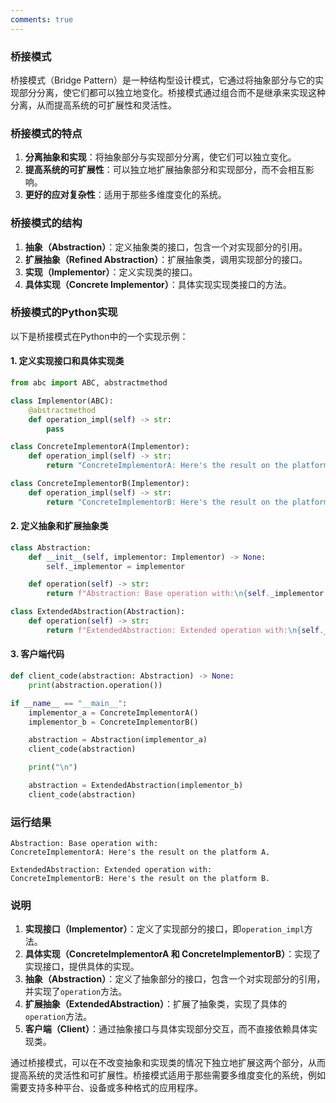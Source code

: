 ```yaml
---
comments: true
---
```


### 桥接模式

桥接模式（Bridge Pattern）是一种结构型设计模式，它通过将抽象部分与它的实现部分分离，使它们都可以独立地变化。桥接模式通过组合而不是继承来实现这种分离，从而提高系统的可扩展性和灵活性。

### 桥接模式的特点

1. **分离抽象和实现**：将抽象部分与实现部分分离，使它们可以独立变化。
2. **提高系统的可扩展性**：可以独立地扩展抽象部分和实现部分，而不会相互影响。
3. **更好的应对复杂性**：适用于那些多维度变化的系统。

### 桥接模式的结构

1. **抽象（Abstraction）**：定义抽象类的接口，包含一个对实现部分的引用。
2. **扩展抽象（Refined Abstraction）**：扩展抽象类，调用实现部分的接口。
3. **实现（Implementor）**：定义实现类的接口。
4. **具体实现（Concrete Implementor）**：具体实现实现类接口的方法。

### 桥接模式的Python实现

以下是桥接模式在Python中的一个实现示例：

#### 1. 定义实现接口和具体实现类

```python
from abc import ABC, abstractmethod

class Implementor(ABC):
    @abstractmethod
    def operation_impl(self) -> str:
        pass

class ConcreteImplementorA(Implementor):
    def operation_impl(self) -> str:
        return "ConcreteImplementorA: Here's the result on the platform A."

class ConcreteImplementorB(Implementor):
    def operation_impl(self) -> str:
        return "ConcreteImplementorB: Here's the result on the platform B."
```

#### 2. 定义抽象和扩展抽象类

```python
class Abstraction:
    def __init__(self, implementor: Implementor) -> None:
        self._implementor = implementor

    def operation(self) -> str:
        return f"Abstraction: Base operation with:\n{self._implementor.operation_impl()}"

class ExtendedAbstraction(Abstraction):
    def operation(self) -> str:
        return f"ExtendedAbstraction: Extended operation with:\n{self._implementor.operation_impl()}"
```

#### 3. 客户端代码

```python
def client_code(abstraction: Abstraction) -> None:
    print(abstraction.operation())

if __name__ == "__main__":
    implementor_a = ConcreteImplementorA()
    implementor_b = ConcreteImplementorB()

    abstraction = Abstraction(implementor_a)
    client_code(abstraction)

    print("\n")

    abstraction = ExtendedAbstraction(implementor_b)
    client_code(abstraction)
```

### 运行结果

```plaintext
Abstraction: Base operation with:
ConcreteImplementorA: Here's the result on the platform A.

ExtendedAbstraction: Extended operation with:
ConcreteImplementorB: Here's the result on the platform B.
```

### 说明

1. **实现接口（Implementor）**：定义了实现部分的接口，即`operation_impl`方法。
2. **具体实现（ConcreteImplementorA 和 ConcreteImplementorB）**：实现了实现接口，提供具体的实现。
3. **抽象（Abstraction）**：定义了抽象部分的接口，包含一个对实现部分的引用，并实现了`operation`方法。
4. **扩展抽象（ExtendedAbstraction）**：扩展了抽象类，实现了具体的`operation`方法。
5. **客户端（Client）**：通过抽象接口与具体实现部分交互，而不直接依赖具体实现类。

通过桥接模式，可以在不改变抽象和实现类的情况下独立地扩展这两个部分，从而提高系统的灵活性和可扩展性。桥接模式适用于那些需要多维度变化的系统，例如需要支持多种平台、设备或多种格式的应用程序。
